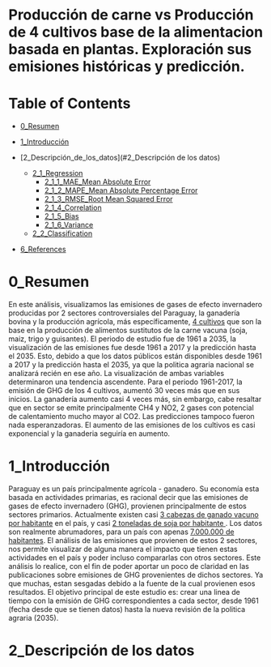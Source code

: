 # Producción de carne vs Producción de 4 cultivos base de la alimentacion basada en plantas. Exploración sus emisiones históricas y predicción.
# Table of Contents
* [0_Resumen](#0_Resumen)
* [1_Introducción](#1_Introducción)
* [2_Descripción_de_los_datos](#2_Descripción de los datos)
  * [2_1_Regression](#2_1_Regression)
    * [2_1_1_MAE_Mean Absolute Error](#2_1_1_MAE_Mean-Absolute-Error)
    * [2_1_2_MAPE_Mean Absolute Percentage Error](#2_1_2_MAPE_Mean-Absolute-Percentage-Error)
    * [2_1_3_RMSE_Root Mean Squared Error](#2_1_3_RMSE_Root-Mean-Squared-Error)
    * [2_1_4_Correlation](#2_1_4_Correlation)
    * [2_1_5_Bias](#2_1_5_Bias)
    * [2_1_6_Variance](#2_1_6_Variance)
  * [2_2_Classification](#2_2_Classification)

* [6_References](#6_References)

# 0_Resumen
En este análisis, visualizamos las emisiones de gases de efecto invernadero producidas por 2 sectores controversiales del Paraguay, la ganadería bovina y la producción agrícola, más específicamente, [4 cultivos](https://link.springer.com/article/10.1007/s11367-015-0931-6) que son la base en la producción de alimentos sustitutos de la carne vacuna (soja, maiz, trigo y guisantes). 
El periodo de estudio fue de 1961 a 2035, la visualización de las emisiones fue desde 1961 a 2017 y la predicción hasta el 2035. Esto, debido a que los datos públicos están disponibles desde 1961 a 2017 y la predicción hasta el 2035, ya que la politica agraria nacional se analizará recién en ese año.
La visualización de ambas variables determinaron una tendencia ascendente. Para el periodo 1961-2017, la emisión de GHG de los 4 cultivos, aumentó 30 veces más que en sus inicios. La ganadería aumento casi 4 veces más, sin embargo, cabe resaltar que en sector se emite principalmente CH4 y NO2, 2 gases con potencial de calentamiento mucho mayor al CO2. Las predicciones tampoco fueron nada esperanzadoras. El aumento de las emisiones de los cultivos es casi exponencial y la ganaderia seguiría en aumento.

# 1_Introducción
Paraguay es un país principalmente agrícola - ganadero. Su economía esta basada en actividades primarias, es racional decir que las emisiones de gases de efecto invernadero (GHG), provienen principalmente de estos sectores primarios. Actualmente existen casi [3 cabezas de ganado vacuno por habitante](https://www.senacsa.gov.py/index.php/Temas-pecuarios/estadisticas) en el país, y casi [2 toneladas de soja por habitante ](http://www.agr.una.py/ecorural/cultivo/soja_marzo_2020.pdf). Los datos son realmente abrumadores, para un país con apenas [7.000.000 de habitantes](http://www.fao.org/faostat/es/#data/OA).
El análisis de las emisiones que provienen de estos 2 sectores, nos permite visualizar de alguna manera el impacto que tienen estas actividades en el país y poder incluso compararlas con otros sectores.
Este análisis lo realice, con el fin de poder aportar un poco de claridad en las publicaciones sobre emisiones de GHG provenientes de dichos sectores. Ya que muchas, estan sesgadas debido a la fuente de la cual provienen esos resultados.
El objetivo principal de este estudio es: crear una linea de tiempo con la emisión de GHG correspondientes a cada sector, desde 1961 (fecha desde que se tienen datos) hasta la nueva revisión de la politica agraria (2035).

# 2_Descripción de los datos

